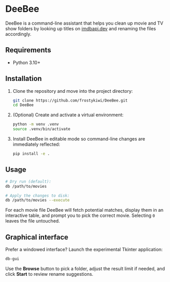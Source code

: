 # DeeBee

DeeBee is a command-line assistant that helps you clean up movie and TV show
folders by looking up titles on [imdbapi.dev](https://imdbapi.dev/) and
renaming the files accordingly.

## Requirements

* Python 3.10+

## Installation

1. Clone the repository and move into the project directory:

   ```bash
   git clone https://github.com/frostykiwi/DeeBee.git
   cd DeeBee
   ```

2. (Optional) Create and activate a virtual environment:

   ```bash
   python -m venv .venv
   source .venv/bin/activate
   ```

3. Install DeeBee in editable mode so command-line changes are immediately
   reflected:

   ```bash
   pip install -e .
   ```

## Usage

```bash
# Dry run (default):
db /path/to/movies

# Apply the changes to disk:
db /path/to/movies --execute
```

For each movie file DeeBee will fetch potential matches, display them in an
interactive table, and prompt you to pick the correct movie. Selecting `0`
leaves the file untouched.

## Graphical interface

Prefer a windowed interface? Launch the experimental Tkinter application:

```bash
db-gui
```

Use the **Browse** button to pick a folder, adjust the result limit if needed,
and click **Start** to review rename suggestions.
